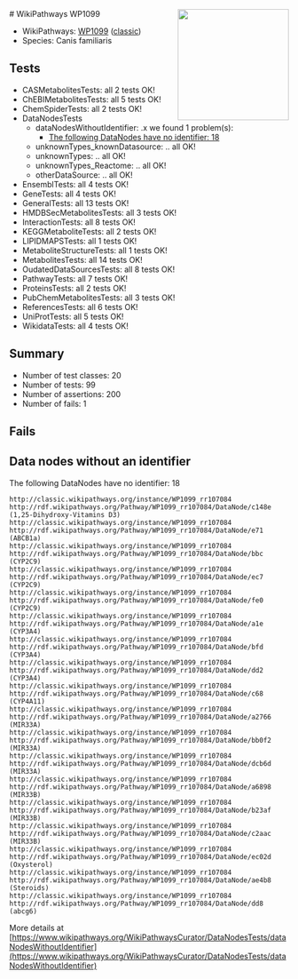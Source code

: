 <img style="float: right; width: 200px" src="https://upload.wikimedia.org/wikipedia/commons/thumb/8/83/Wplogo_with_text_500.png/640px-Wplogo_with_text_500.png" />
# WikiPathways WP1099

* WikiPathways: [WP1099](https://wikipathways.org/pathways/WP1099) ([classic](https://classic.wikipathways.org/instance/WP1099))
* Species: Canis familiaris
## Tests
* CASMetabolitesTests: all 2 tests OK!
* ChEBIMetabolitesTests: all 5 tests OK!
* ChemSpiderTests: all 2 tests OK!
* DataNodesTests
    * dataNodesWithoutIdentifier: .x we found 1 problem(s):
        * [The following DataNodes have no identifier: 18](#8792c498)
    * unknownTypes_knownDatasource: .. all OK!
    * unknownTypes: .. all OK!
    * unknownTypes_Reactome: .. all OK!
    * otherDataSource: .. all OK!
* EnsemblTests: all 4 tests OK!
* GeneTests: all 4 tests OK!
* GeneralTests: all 13 tests OK!
* HMDBSecMetabolitesTests: all 3 tests OK!
* InteractionTests: all 8 tests OK!
* KEGGMetaboliteTests: all 2 tests OK!
* LIPIDMAPSTests: all 1 tests OK!
* MetaboliteStructureTests: all 1 tests OK!
* MetabolitesTests: all 14 tests OK!
* OudatedDataSourcesTests: all 8 tests OK!
* PathwayTests: all 7 tests OK!
* ProteinsTests: all 2 tests OK!
* PubChemMetabolitesTests: all 3 tests OK!
* ReferencesTests: all 6 tests OK!
* UniProtTests: all 5 tests OK!
* WikidataTests: all 4 tests OK!


## Summary

* Number of test classes: 20
* Number of tests: 99
* Number of assertions: 200
* Number of fails: 1

## Fails

<a name="8792c498" />

## Data nodes without an identifier

The following DataNodes have no identifier: 18
```
http://classic.wikipathways.org/instance/WP1099_rr107084 http://rdf.wikipathways.org/Pathway/WP1099_rr107084/DataNode/c148e (1,25-Dihydroxy-Vitamins D3)
http://classic.wikipathways.org/instance/WP1099_rr107084 http://rdf.wikipathways.org/Pathway/WP1099_rr107084/DataNode/e71 (ABCB1a)
http://classic.wikipathways.org/instance/WP1099_rr107084 http://rdf.wikipathways.org/Pathway/WP1099_rr107084/DataNode/bbc (CYP2C9)
http://classic.wikipathways.org/instance/WP1099_rr107084 http://rdf.wikipathways.org/Pathway/WP1099_rr107084/DataNode/ec7 (CYP2C9)
http://classic.wikipathways.org/instance/WP1099_rr107084 http://rdf.wikipathways.org/Pathway/WP1099_rr107084/DataNode/fe0 (CYP2C9)
http://classic.wikipathways.org/instance/WP1099_rr107084 http://rdf.wikipathways.org/Pathway/WP1099_rr107084/DataNode/a1e (CYP3A4)
http://classic.wikipathways.org/instance/WP1099_rr107084 http://rdf.wikipathways.org/Pathway/WP1099_rr107084/DataNode/bfd (CYP3A4)
http://classic.wikipathways.org/instance/WP1099_rr107084 http://rdf.wikipathways.org/Pathway/WP1099_rr107084/DataNode/dd2 (CYP3A4)
http://classic.wikipathways.org/instance/WP1099_rr107084 http://rdf.wikipathways.org/Pathway/WP1099_rr107084/DataNode/c68 (CYP4A11)
http://classic.wikipathways.org/instance/WP1099_rr107084 http://rdf.wikipathways.org/Pathway/WP1099_rr107084/DataNode/a2766 (MIR33A)
http://classic.wikipathways.org/instance/WP1099_rr107084 http://rdf.wikipathways.org/Pathway/WP1099_rr107084/DataNode/bb0f2 (MIR33A)
http://classic.wikipathways.org/instance/WP1099_rr107084 http://rdf.wikipathways.org/Pathway/WP1099_rr107084/DataNode/dcb6d (MIR33A)
http://classic.wikipathways.org/instance/WP1099_rr107084 http://rdf.wikipathways.org/Pathway/WP1099_rr107084/DataNode/a6898 (MIR33B)
http://classic.wikipathways.org/instance/WP1099_rr107084 http://rdf.wikipathways.org/Pathway/WP1099_rr107084/DataNode/b23af (MIR33B)
http://classic.wikipathways.org/instance/WP1099_rr107084 http://rdf.wikipathways.org/Pathway/WP1099_rr107084/DataNode/c2aac (MIR33B)
http://classic.wikipathways.org/instance/WP1099_rr107084 http://rdf.wikipathways.org/Pathway/WP1099_rr107084/DataNode/ec02d (Oxysterol)
http://classic.wikipathways.org/instance/WP1099_rr107084 http://rdf.wikipathways.org/Pathway/WP1099_rr107084/DataNode/ae4b8 (Steroids)
http://classic.wikipathways.org/instance/WP1099_rr107084 http://rdf.wikipathways.org/Pathway/WP1099_rr107084/DataNode/dd8 (abcg6)
```

More details at [https://www.wikipathways.org/WikiPathwaysCurator/DataNodesTests/dataNodesWithoutIdentifier](https://www.wikipathways.org/WikiPathwaysCurator/DataNodesTests/dataNodesWithoutIdentifier)

